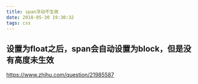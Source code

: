 ```yaml
---
title: span浮动不生效
date: 2018-05-30 19:30:32
tags: css
---
```


## 设置为float之后，span会自动设置为block，但是没有高度未生效

https://www.zhihu.com/question/21985587